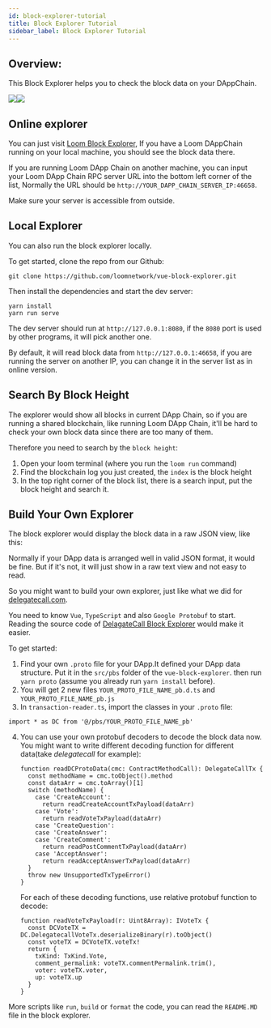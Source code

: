 ```yaml
---
id: block-explorer-tutorial
title: Block Explorer Tutorial
sidebar_label: Block Explorer Tutorial
---
```


## Overview:
This Block Explorer helps you to check the block data on your DAppChain.

![](/developers/img/block_explorer.png)![](/developers/img/block_explorer_details.png)

## Online explorer
You can just visit [Loom Block Explorer](https://blockexplorer.loomx.io),
If you have a Loom DAppChain running on your local machine, you should see the block data there.

If you are running Loom DApp Chain on another machine, you can input your
Loom DApp Chain RPC server URL into the bottom left corner of the list,
Normally the URL should be `http://YOUR_DAPP_CHAIN_SERVER_IP:46658`.

Make sure your server is accessible from outside.

## Local Explorer
You can also run the block explorer locally.

To get started, clone the repo from our Github:

```
git clone https://github.com/loomnetwork/vue-block-explorer.git
```

Then install the dependencies and start the dev server:

```
yarn install
yarn run serve
```

The dev server should run at `http://127.0.0.1:8080`,  if the `8080` port is used by
other programs, it will pick another one.

By default, it will read block data from `http://127.0.0.1:46658`, if you are running the server
on another IP, you can change it in the server list as in online version.

## Search By Block Height

The explorer would show all blocks in current DApp Chain, so if you are running a shared blockchain,
like running Loom DApp Chain, it'll be hard to check your own block data since there are too many of them.

Therefore you need to search by the `block height`:
1. Open your loom terminal (where you run the `loom run` command)
2. Find the blockchain log you just created, the `index` is the block height
3. In the top right corner of the block list, there is a search input, put the block height and search it.

## Build Your Own Explorer
The block explorer would display the block data in a raw JSON view, like this:

Normally if your DApp data is arranged well in valid JSON format, it would be fine.
But if it's not, it will just show in a raw text view and not easy to read.

So you might want to build your own explorer, just like what we did for [delegatecall.com](http://blockchain.delegatecall.com).

You need to know `Vue`, `TypeScript` and also `Google Protobuf` to start.
Reading the source code of [DelagateCall Block Explorer](https://github.com/loomnetwork/vue-block-explorer/tree/dc-2) would make it easier.

To get started:
1. Find your own `.proto` file for your DApp.It defined your DApp data structure. Put it in the `src/pbs` folder of the `vue-block-explorer`.
then run `yarn proto` (assume you already run `yarn install` before).
2. You will get 2 new files `YOUR_PROTO_FILE_NAME_pb.d.ts` and `YOUR_PROTO_FILE_NAME_pb.js`
3. In `transaction-reader.ts`, import the classes in your `.proto` file:
```
import * as DC from '@/pbs/YOUR_PROTO_FILE_NAME_pb'
```

4. You can use your own protobuf decoders to decode the block data now.
You might want to write different decoding function for different data(take *delegatecall* for example):
    ```
    function readDCProtoData(cmc: ContractMethodCall): DelegateCallTx {
      const methodName = cmc.toObject().method
      const dataArr = cmc.toArray()[1]
      switch (methodName) {
        case 'CreateAccount':
          return readCreateAccountTxPayload(dataArr)
        case 'Vote':
          return readVoteTxPayload(dataArr)
        case 'CreateQuestion':
        case 'CreateAnswer':
        case 'CreateComment':
          return readPostCommentTxPayload(dataArr)
        case 'AcceptAnswer':
          return readAcceptAnswerTxPayload(dataArr)
      }
      throw new UnsupportedTxTypeError()
    }
    ```
    For each of these decoding functions, use relative protobuf function to decode:

    ```
    function readVoteTxPayload(r: Uint8Array): IVoteTx {
      const DCVoteTX = DC.DelegatecallVoteTx.deserializeBinary(r).toObject()
      const voteTX = DCVoteTX.voteTx!
      return {
        txKind: TxKind.Vote,
        comment_permalink: voteTX.commentPermalink.trim(),
        voter: voteTX.voter,
        up: voteTX.up
      }
    }
    ```

More scripts like `run`, `build` or `format` the code, you can read the `README.MD` file in
the block explorer.







